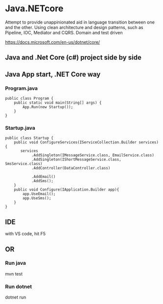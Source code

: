 # Java.NETcore
Attempt to provide unappinionated aid in language transition between one and the other.
Using clean architecture and design patterns, such as Pipeline, IOC, Mediator and CQRS.
Domain and test driven

https://docs.microsoft.com/en-us/dotnet/core/

## Java and .Net Core (c#) project side by side

## Java App start, .NET Core way

### Program.java
```
public class Program {
    public static void main(String[] args) {
        App.Run(new Startup());
    }
}
```
### Startup.java
```
public class Startup {
    public void ConfigureServices(IServiceCollection.Builder services) {
       services
            .AddSingleton(IMessageService.class, EmailService.class)
            .AddSingleton(IShortMessageService.class, SmsService.class)
            .AddController(DataController.class)

            .AddEmail()
            .AddSms();
    }
    public void Configure(IApplication.Builder app){
        app.UseEmail();
        app.UseSms();
    }
}
```
## IDE
with VS code, hit F5
## OR
### Run java
mvn test

### Run dotnet
dotnet run
